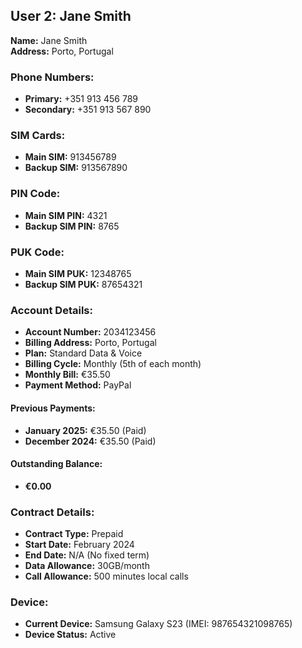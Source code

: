 ## User 2: Jane Smith

**Name:** Jane Smith  
**Address:** Porto, Portugal  

### Phone Numbers:
- **Primary:** +351 913 456 789
- **Secondary:** +351 913 567 890

### SIM Cards:
- **Main SIM:** 913456789
- **Backup SIM:** 913567890

### PIN Code:
- **Main SIM PIN:** 4321
- **Backup SIM PIN:** 8765

### PUK Code:
- **Main SIM PUK:** 12348765
- **Backup SIM PUK:** 87654321

### Account Details:
- **Account Number:** 2034123456
- **Billing Address:** Porto, Portugal
- **Plan:** Standard Data & Voice
- **Billing Cycle:** Monthly (5th of each month)
- **Monthly Bill:** €35.50
- **Payment Method:** PayPal

#### Previous Payments:
- **January 2025:** €35.50 (Paid)
- **December 2024:** €35.50 (Paid)

#### Outstanding Balance:
- **€0.00**

### Contract Details:
- **Contract Type:** Prepaid
- **Start Date:** February 2024
- **End Date:** N/A (No fixed term)
- **Data Allowance:** 30GB/month
- **Call Allowance:** 500 minutes local calls

### Device:
- **Current Device:** Samsung Galaxy S23 (IMEI: 987654321098765)
- **Device Status:** Active

